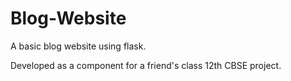 # Blog-Website
A basic blog website using flask.

Developed as a component for a friend's class 12th CBSE project. 
